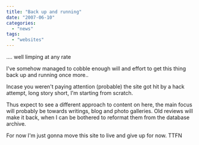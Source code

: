 ```yaml
---
title: "Back up and running"
date: "2007-06-10"
categories: 
  - "news"
tags: 
  - "websites"
---
```


.... well limping at any rate

I've somehow managed to cobble enough will and effort to get this thing back up and running once more..

Incase you weren't paying attention (probable) the site got hit by a hack attempt, long story short, I'm starting from scratch.

Thus expect to see a different approach to content on here, the main focus will probably be towards writings, blog and photo galleries. Old reviews will make it back, when I can be bothered to reformat them from the database archive.

For now I'm just gonna move this site to live and give up for now. TTFN
